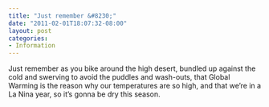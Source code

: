 ```yaml
---
title: "Just remember &#8230;"
date: "2011-02-01T18:07:32-08:00"
layout: post
categories:
- Information
---
```


Just remember as you bike around the high desert, bundled up against the cold and swerving to avoid the puddles and wash-outs, that Global Warming is the reason why our temperatures are so high, and that we’re in a La Nina year, so it’s gonna be dry this season.